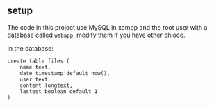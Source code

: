 setup
-----

The code in this project use MySQL in xampp and the root user with a database
called `webapp`, modify them if you have other chioce.

In the database:

    create table files (
        name text,
        date timestamp default now(),
        user text,
        content longtext,
        lastest boolean default 1
    )
